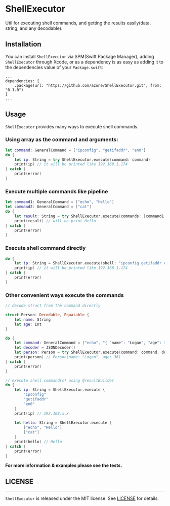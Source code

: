 # ShellExecutor

Util for executing shell commands, and getting the results easily(data, string, and any decodable).

## Installation

You can install `ShellExecutor` via SPM(Swift Package Manager), adding `ShellExecutor` through Xcode, or as a dependency is as easy as adding it to the dependencies value of your `Package.swift`:

```
...
dependencies: [
    .package(url: "https://github.com/azone/ShellExecutor.git", from: "0.1.0")
]
...
```

## Usage

`ShellExecutor` provides many ways to execute shell commands.

### Using array as the command and arguments:

```swift
let command: GeneralCommand = ["ipconfig", "getifaddr", "en0"]
do {
    let ip: String = try ShellExecutor.execute(command: command)
    print(ip) // it will be printed like 192.168.1.174
} catch {
    print(error)
}
```

### Execute multiple commands like pipeline

```swift
let command1: GeneralCommand = ["echo", "Hello"]
let command2: GeneralCommand = ["cat"]
do {
    let result: String = try ShellExecutor.execute(commands: [command1, command2])
    print(result) // will be print Hello
} catch {
    print(error)
}
```

### Execute shell command directly

```swift
do {
    let ip: String = ShellExecutor.execute(shell: "ipconfig getifaddr en0") // and you can also specify which shell you want to use
    print(ip) // it will be printed like 192.168.1.174
} catch {
    print(error)
}
```

### Other convenient ways execute the commands

```swift
// decode struct from the command directly

struct Person: Decodable, Equatable {
    let name: String
    let age: Int
}

do {
    let command: GeneralCommand = ["echo", "{ "name": "Logan", "age": 36 }"]
    let decoder = JSONDecoder()
    let person: Person = try ShellExecutor.execute(command: command, decoder: decoder)
    print(person) // Person(name: "Logan", age: 36)
} catch {
    print(error)
}

// execute shell command(s) using @resultBuilder
do {
    let ip: String = ShellExecutor.execute {
        "ipconfig"
        "getifaddr"
        "en0"
    }
    print(ip) // 192.168.x.x
    
    let hello: String = ShellExecutor.execute {
        ["echo", "Hello"]
        ["cat"]
    }
    print(hello) // Hello
} catch {
    print(error)
}
```

**For more information & examples please see the tests.**

## LICENSE

---

`ShellExecutor` is released under the MIT license. See [LICENSE](https://github.com/azone/ShellExecutor/blob/master/LICENSE) for details.
